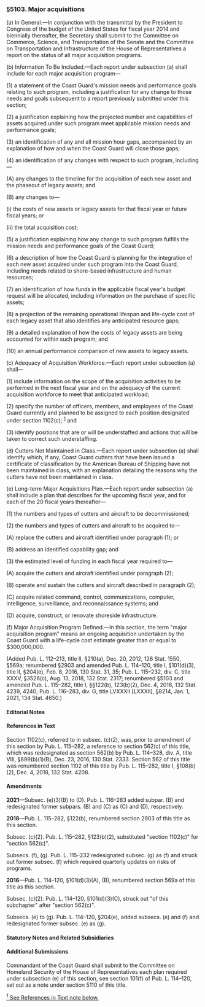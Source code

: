 ### §5103. Major acquisitions ###

(a) In General.—In conjunction with the transmittal by the President to Congress of the budget of the United States for fiscal year 2014 and biennially thereafter, the Secretary shall submit to the Committee on Commerce, Science, and Transportation of the Senate and the Committee on Transportation and Infrastructure of the House of Representatives a report on the status of all major acquisition programs.

(b) Information To Be Included.—Each report under subsection (a) shall include for each major acquisition program—

(1) a statement of the Coast Guard's mission needs and performance goals relating to such program, including a justification for any change to those needs and goals subsequent to a report previously submitted under this section;

(2) a justification explaining how the projected number and capabilities of assets acquired under such program meet applicable mission needs and performance goals;

(3) an identification of any and all mission hour gaps, accompanied by an explanation of how and when the Coast Guard will close those gaps;

(4) an identification of any changes with respect to such program, including—

(A) any changes to the timeline for the acquisition of each new asset and the phaseout of legacy assets; and

(B) any changes to—

(i) the costs of new assets or legacy assets for that fiscal year or future fiscal years; or

(ii) the total acquisition cost;

(5) a justification explaining how any change to such program fulfills the mission needs and performance goals of the Coast Guard;

(6) a description of how the Coast Guard is planning for the integration of each new asset acquired under such program into the Coast Guard, including needs related to shore-based infrastructure and human resources;

(7) an identification of how funds in the applicable fiscal year's budget request will be allocated, including information on the purchase of specific assets;

(8) a projection of the remaining operational lifespan and life-cycle cost of each legacy asset that also identifies any anticipated resource gaps;

(9) a detailed explanation of how the costs of legacy assets are being accounted for within such program; and

(10) an annual performance comparison of new assets to legacy assets.

(c) Adequacy of Acquisition Workforce.—Each report under subsection (a) shall—

(1) include information on the scope of the acquisition activities to be performed in the next fiscal year and on the adequacy of the current acquisition workforce to meet that anticipated workload;

(2) specify the number of officers, members, and employees of the Coast Guard currently and planned to be assigned to each position designated under section 1102(c); <sup><a href="#5103_1_target" name="5103_1">1</a></sup> and

(3) identify positions that are or will be understaffed and actions that will be taken to correct such understaffing.

(d) Cutters Not Maintained in Class.—Each report under subsection (a) shall identify which, if any, Coast Guard cutters that have been issued a certificate of classification by the American Bureau of Shipping have not been maintained in class, with an explanation detailing the reasons why the cutters have not been maintained in class.

(e) Long-term Major Acquisitions Plan.—Each report under subsection (a) shall include a plan that describes for the upcoming fiscal year, and for each of the 20 fiscal years thereafter—

(1) the numbers and types of cutters and aircraft to be decommissioned;

(2) the numbers and types of cutters and aircraft to be acquired to—

(A) replace the cutters and aircraft identified under paragraph (1); or

(B) address an identified capability gap; and

(3) the estimated level of funding in each fiscal year required to—

(A) acquire the cutters and aircraft identified under paragraph (2);

(B) operate and sustain the cutters and aircraft described in paragraph (2);

(C) acquire related command, control, communications, computer, intelligence, surveillance, and reconnaissance systems; and

(D) acquire, construct, or renovate shoreside infrastructure.

(f) Major Acquisition Program Defined.—In this section, the term "major acquisition program" means an ongoing acquisition undertaken by the Coast Guard with a life-cycle cost estimate greater than or equal to $300,000,000.

(Added Pub. L. 112–213, title II, §210(a), Dec. 20, 2012, 126 Stat. 1550, §569a; renumbered §2903 and amended Pub. L. 114–120, title I, §101(d)(3), title II, §204(e), Feb. 8, 2016, 130 Stat. 31, 35; Pub. L. 115–232, div. C, title XXXV, §3526(c), Aug. 13, 2018, 132 Stat. 2317; renumbered §5103 and amended Pub. L. 115–282, title I, §§122(b), 123(b)(2), Dec. 4, 2018, 132 Stat. 4239, 4240; Pub. L. 116–283, div. G, title LVXXXII [LXXXII], §8214, Jan. 1, 2021, 134 Stat. 4650.)

#### **Editorial Notes** ####

#### References in Text ####

Section 1102(c), referred to in subsec. (c)(2), was, prior to amendment of this section by Pub. L. 115–282, a reference to section 562(c) of this title, which was redesignated as section 562(b) by Pub. L. 114–328, div. A, title VIII, §899(b)(1)(B), Dec. 23, 2016, 130 Stat. 2333. Section 562 of this title was renumbered section 1102 of this title by Pub. L. 115–282, title I, §108(b)(2), Dec. 4, 2018, 132 Stat. 4208.

#### Amendments ####

**2021**—Subsec. (e)(3)(B) to (D). Pub. L. 116–283 added subpar. (B) and redesignated former subpars. (B) and (C) as (C) and (D), respectively.

**2018**—Pub. L. 115–282, §122(b), renumbered section 2903 of this title as this section.

Subsec. (c)(2). Pub. L. 115–282, §123(b)(2), substituted "section 1102(c)" for "section 562(c)".

Subsecs. (f), (g). Pub. L. 115–232 redesignated subsec. (g) as (f) and struck out former subsec. (f) which required quarterly updates on risks of programs.

**2016**—Pub. L. 114–120, §101(d)(3)(A), (B), renumbered section 569a of this title as this section.

Subsec. (c)(2). Pub. L. 114–120, §101(d)(3)(C), struck out "of this subchapter" after "section 562(c)".

Subsecs. (e) to (g). Pub. L. 114–120, §204(e), added subsecs. (e) and (f) and redesignated former subsec. (e) as (g).

#### **Statutory Notes and Related Subsidiaries** ####

#### Additional Submissions ####

Commandant of the Coast Guard shall submit to the Committee on Homeland Security of the House of Representatives each plan required under subsection (e) of this section, see section 101(f) of Pub. L. 114–120, set out as a note under section 5110 of this title.

[<sup>1</sup> See References in Text note below.](#5103_1)